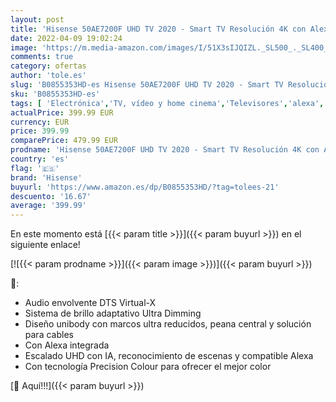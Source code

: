 ```yaml
---
layout: post
title: 'Hisense 50AE7200F UHD TV 2020 - Smart TV Resolución 4K con Alexa integrada  Precision Colour  escalado UHD con IA  Ultra Dimming  audio DTS Virtual-X  Vidaa U 4.0'
date: 2022-04-09 19:02:24
image: 'https://m.media-amazon.com/images/I/51X3sIJQIZL._SL500_._SL400_.jpg'
comments: true
category: ofertas
author: 'tole.es'
slug: 'B0855353HD-es Hisense 50AE7200F UHD TV 2020 - Smart TV Resolución 4K con...'
sku: 'B0855353HD-es'
tags: [ 'Electrónica','TV, vídeo y home cinema','Televisores','alexa','hisense', ]
actualPrice: 399.99 EUR
currency: EUR
price: 399.99
comparePrice: 479.99 EUR
prodname: 'Hisense 50AE7200F UHD TV 2020 - Smart TV Resolución 4K con Alexa integrada  Precision Colour  escalado UHD con IA  Ultra Dimming  audio DTS Virtual-X  Vidaa U 4.0'
country: 'es'
flag: '🇪🇸'
brand: 'Hisense'
buyurl: 'https://www.amazon.es/dp/B0855353HD/?tag=tolees-21'
descuento: '16.67'
average: '399.99'
---
```


En este momento está [{{< param title >}}]({{< param buyurl >}}) en el siguiente enlace!

[![{{< param prodname >}}]({{< param image >}})]({{< param buyurl >}})

🔎:

- Audio envolvente DTS Virtual-X
- Sistema de brillo adaptativo Ultra Dimming
- Diseño unibody con marcos ultra reducidos, peana central y solución para cables
- Con Alexa integrada
- Escalado UHD con IA, reconocimiento de escenas y compatible Alexa
- Con tecnología Precision Colour para ofrecer el mejor color

[🛒 Aquí!!!]({{< param buyurl >}})
